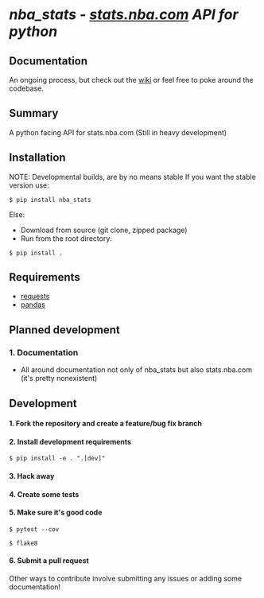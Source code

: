 # *nba_stats - [stats.nba.com](https://stats.nba.com) API for python*

## Documentation
An ongoing process, but check out the [wiki](https://github.com/jtpavlock/nba_stats/wiki) or feel free to poke around the codebase.

## Summary
A python facing API for stats.nba.com (Still in heavy development)

## Installation
NOTE: Developmental builds, are by no means stable If you want the stable version use:

```
$ pip install nba_stats
```

Else:
- Download from source (git clone, zipped package)
- Run from the root directory:

```
$ pip install .
```

## Requirements
- [requests](http://www.python-requests.org/en/latest/)
- [pandas](https://pandas.pydata.org/)

## Planned development
### 1. Documentation
- All around documentation not only of nba_stats but also stats.nba.com (it's pretty nonexistent)

## Development
#### 1. Fork the repository and create a feature/bug fix branch

#### 2. Install development requirements
`$ pip install -e . ".[dev]"`

#### 3. Hack away
#### 4. Create some tests

#### 5. Make sure it's good code
`$ pytest --cov`

`$ flake8`

#### 6. Submit a pull request

Other ways to contribute involve submitting any issues or adding some documentation!
